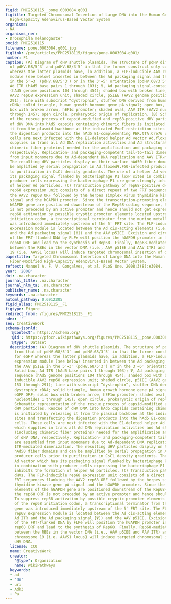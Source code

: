 ```yaml
---
figid: PMC2518115__pone.0003084.g001
figtitle: Targeted Chromosomal Insertion of Large DNA into the Human Genome by a Fiber-Modified
  High-Capacity Adenovirus-Based Vector System
organisms:
- NA
organisms_ner:
- Drosophila melanogaster
pmcid: PMC2518115
filename: pone.0003084.g001.jpg
figlink: /pmc/articles/PMC2518115/figure/pone-0003084-g001/
number: F1
caption: (A) Diagram of dHV shuttle plasmids. The structure of pdHV differs from that
  of pdHV.68/5′3′ and pdHV.68/3′5′ in that the former construct only codes for eGFP
  whereas the latter plasmids have, in addition, a FLP-inducible AAV rep68 expression
  module (see below) inserted in between the Ad packaging signal and the AAV p5IEE
  in the 5′→3′ (pdHV.68/5′3′) or in the 3′→5′ orientation (pdHV.68/3′5′). Solid box,
  Ad ITR (hAd5 base pairs 1 through 103); Ψ, Ad packaging signal-containing sequence
  (hAd5 genome positions 104 through 454); shaded box with broken line, inducible
  AAV2 rep68 expression unit; shaded circle, p5IEE (AAV2 genome positions 153 through
  291); line with subscript “dystrophin”, stuffer DNA derived from human dystrophin
  cDNA; solid triangle, human growth hormone gene pA signal; open box, eGFP ORF; solid
  box with broken arrow, hEF1α promoter; shaded oval, AAV ITR (AAV2 nucleotides 1
  through 145); open circle, prokaryotic origin of replication. (B) Schematic representation
  of the rescue process of capsid-modified and rep68-positive dHV particles. Rescue
  of dHV DNA into hAd5 capsids containing chimeric fibers is initiated by releasing
  it from the plasmid backbone at the indicated PmeI restriction sites and transfecting
  the digestion products into the hAd5 E1-complementing PER.tTA.Cre76 cells. These
  cells are next infected with the E1-deleted helper Ad vector Ad.floxedΨ.F50, which
  supplies in trans all Ad DNA replication activities and Ad structural proteins (including
  chimeric fiber proteins) needed for the amplification and packaging of dHV DNA,
  respectively. Replication- and packaging-competent tail-to-tail dimers are assembled
  from input monomers due to Ad-dependent DNA replication and AAV ITR-mediated dimerization.
  The resulting dHV particles display on their surface hAd50 fiber domains and can
  be amplified by serial propagation in Ad.floxedΨ.F50-infected producer cells prior
  to purification in CsCl density gradients. The use of a helper Ad vector which has
  its packaging signal flanked by bacteriophage P1 loxP sites in combination with
  producer cells expressing the bacteriophage P1 cre gene strongly inhibits the formation
  of helper Ad particles. (C) Transduction pathway of rep68-positive dHVs. The FLP-inducible
  rep68 expression unit consists of a direct repeat of two FRT sequences flanking
  the AAV2 rep68 ORF followed by the herpes simplex virus thymidine kinase gene pA
  signal and the hGAPDH promoter. Since the transcription-promoting elements of the
  hGAPDH gene are positioned downstream of the Rep68-coding sequence, the rep68 ORF
  is not preceded by an active promoter and hence should not get expressed. To suppress
  rep68 activation by possible cryptic promoter elements located upstream of the rep68
  initiation codon, a transcriptional terminator from the murine metallothionine gene
  was introduced immediately upstream of the 5′ FRT site. The FLP-inducible rep68
  expression module is located between the Ad cis-acting elements (i.e., the Ad ITR
  and the Ad packaging signal [Ψ]) and the AAV p5IEE. Excision and circularization
  of the FRT-flanked DNA by FLPe will position the hGAPDH promoter in front of the
  rep68 ORF and lead to the synthesis of Rep68. Finally, Rep68-mediated interactions
  between the RBEs in the vector DNA (i.e., AAV p5IEE and AAV ITR) and in human chromosome
  19 (i.e. AAVS1 locus) will induce targeted chromosomal insertion of dHV DNA.
papertitle: Targeted Chromosomal Insertion of Large DNA into the Human Genome by a
  Fiber-Modified High-Capacity Adenovirus-Based Vector System.
reftext: Manuel A. F. V. Gonçalves, et al. PLoS One. 2008;3(8):e3084.
year: '2008'
doi: .na.character
journal_title: .na.character
journal_nlm_ta: .na.character
publisher_name: .na.character
keywords: .na.character
automl_pathway: 0.6912305
figid_alias: PMC2518115__F1
figtype: Figure
redirect_from: /figures/PMC2518115__F1
ndex: ''
seo: CreativeWork
schema-jsonld:
  '@context': https://schema.org/
  '@id': https://pfocr.wikipathways.org/figures/PMC2518115__pone.0003084.g001.html
  '@type': Dataset
  description: (A) Diagram of dHV shuttle plasmids. The structure of pdHV differs
    from that of pdHV.68/5′3′ and pdHV.68/3′5′ in that the former construct only codes
    for eGFP whereas the latter plasmids have, in addition, a FLP-inducible AAV rep68
    expression module (see below) inserted in between the Ad packaging signal and
    the AAV p5IEE in the 5′→3′ (pdHV.68/5′3′) or in the 3′→5′ orientation (pdHV.68/3′5′).
    Solid box, Ad ITR (hAd5 base pairs 1 through 103); Ψ, Ad packaging signal-containing
    sequence (hAd5 genome positions 104 through 454); shaded box with broken line,
    inducible AAV2 rep68 expression unit; shaded circle, p5IEE (AAV2 genome positions
    153 through 291); line with subscript “dystrophin”, stuffer DNA derived from human
    dystrophin cDNA; solid triangle, human growth hormone gene pA signal; open box,
    eGFP ORF; solid box with broken arrow, hEF1α promoter; shaded oval, AAV ITR (AAV2
    nucleotides 1 through 145); open circle, prokaryotic origin of replication. (B)
    Schematic representation of the rescue process of capsid-modified and rep68-positive
    dHV particles. Rescue of dHV DNA into hAd5 capsids containing chimeric fibers
    is initiated by releasing it from the plasmid backbone at the indicated PmeI restriction
    sites and transfecting the digestion products into the hAd5 E1-complementing PER.tTA.Cre76
    cells. These cells are next infected with the E1-deleted helper Ad vector Ad.floxedΨ.F50,
    which supplies in trans all Ad DNA replication activities and Ad structural proteins
    (including chimeric fiber proteins) needed for the amplification and packaging
    of dHV DNA, respectively. Replication- and packaging-competent tail-to-tail dimers
    are assembled from input monomers due to Ad-dependent DNA replication and AAV
    ITR-mediated dimerization. The resulting dHV particles display on their surface
    hAd50 fiber domains and can be amplified by serial propagation in Ad.floxedΨ.F50-infected
    producer cells prior to purification in CsCl density gradients. The use of a helper
    Ad vector which has its packaging signal flanked by bacteriophage P1 loxP sites
    in combination with producer cells expressing the bacteriophage P1 cre gene strongly
    inhibits the formation of helper Ad particles. (C) Transduction pathway of rep68-positive
    dHVs. The FLP-inducible rep68 expression unit consists of a direct repeat of two
    FRT sequences flanking the AAV2 rep68 ORF followed by the herpes simplex virus
    thymidine kinase gene pA signal and the hGAPDH promoter. Since the transcription-promoting
    elements of the hGAPDH gene are positioned downstream of the Rep68-coding sequence,
    the rep68 ORF is not preceded by an active promoter and hence should not get expressed.
    To suppress rep68 activation by possible cryptic promoter elements located upstream
    of the rep68 initiation codon, a transcriptional terminator from the murine metallothionine
    gene was introduced immediately upstream of the 5′ FRT site. The FLP-inducible
    rep68 expression module is located between the Ad cis-acting elements (i.e., the
    Ad ITR and the Ad packaging signal [Ψ]) and the AAV p5IEE. Excision and circularization
    of the FRT-flanked DNA by FLPe will position the hGAPDH promoter in front of the
    rep68 ORF and lead to the synthesis of Rep68. Finally, Rep68-mediated interactions
    between the RBEs in the vector DNA (i.e., AAV p5IEE and AAV ITR) and in human
    chromosome 19 (i.e. AAVS1 locus) will induce targeted chromosomal insertion of
    dHV DNA.
  license: CC0
  name: CreativeWork
  creator:
    '@type': Organization
    name: WikiPathways
  keywords:
  - ad
  - 'On'
  - uri
  - Adk3
  - Pa
---
```


